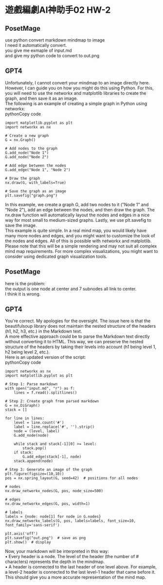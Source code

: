 # 遊戲編劇AI神助手02 HW-2


## PosetMage
use python convert markdown mindmap to image  
I need it automatically convert.  
you give me exmaple of input.md  
and give my python code to convert to out.png  

## GPT4

Unfortunately, I cannot convert your mindmap to an image directly here. However, I can guide you on how you might do this using Python. For this, you will need to use the networkx and matplotlib libraries to create the graph, and then save it as an image.  
The following is an example of creating a simple graph in Python using networkx:  
pythonCopy code  
```
import matplotlib.pyplot as plt
import networkx as nx

# Create a new graph
G = nx.Graph()

# Add nodes to the graph
G.add_node("Node 1")
G.add_node("Node 2")

# Add edge between the nodes
G.add_edge("Node 1", "Node 2")

# Draw the graph
nx.draw(G, with_labels=True)

# Save the graph as an image
plt.savefig("graph.png")
```
In this example, we create a graph G, add two nodes to it ("Node 1" and "Node 2"), add an edge between the nodes, and then draw the graph. The nx.draw function will automatically layout the nodes and edges in a nice way for most small to medium-sized graphs. Lastly, we use plt.savefig to save the image.  
This example is quite simple. In a real mind map, you would likely have many more nodes and edges, and you might want to customize the look of the nodes and edges. All of this is possible with networkx and matplotlib.  
Please note that this will be a simple rendering and may not suit all complex mind map requirements. For more complex visualizations, you might want to consider using dedicated graph visualization tools.  
  
## PosetMage
here is the problem:  
the output is one node at center and 7 subnodes all link to center.  
I think it is wrong.   

## GPT4
You're correct. My apologies for the oversight. The issue here is that the beautifulsoup library does not maintain the nested structure of the headers (h1, h2, h3, etc.) in the Markdown text.  
A more effective approach could be to parse the Markdown text directly without converting it to HTML. This way, we can preserve the nested structure of the headers by taking their levels into account (h1 being level 1, h2 being level 2, etc.).  
Here is an updated version of the script:  
pythonCopy code  

```
import networkx as nx
import matplotlib.pyplot as plt

# Step 1: Parse markdown
with open("input.md", "r") as f:
    lines = f.read().splitlines()

# Step 2: Create graph from parsed markdown
G = nx.DiGraph()
stack = []

for line in lines:
    level = line.count('#')
    label = line.replace('#', '').strip()
    node = (level, label)
    G.add_node(node)

    while stack and stack[-1][0] >= level:
        stack.pop()
    if stack:
        G.add_edge(stack[-1], node)
    stack.append(node)

# Step 3: Generate an image of the graph
plt.figure(figsize=(10,10))
pos = nx.spring_layout(G, seed=42)  # positions for all nodes

# nodes
nx.draw_networkx_nodes(G, pos, node_size=500)

# edges
nx.draw_networkx_edges(G, pos, width=1)

# labels
labels = {node: node[1] for node in G.nodes}
nx.draw_networkx_labels(G, pos, labels=labels, font_size=10, font_family='sans-serif')

plt.axis('off')
plt.savefig("out.png")  # save as png
plt.show()  # display

```

Now, your markdown will be interpreted in this way:  
•	Every header is a node. The level of the header (the number of # characters) represents the depth in the mindmap.  
•	A header is connected to the last header of one level above. For example, a level-2 header is connected to the last level-1 header that came before it.  
This should give you a more accurate representation of the mind map.  
  
